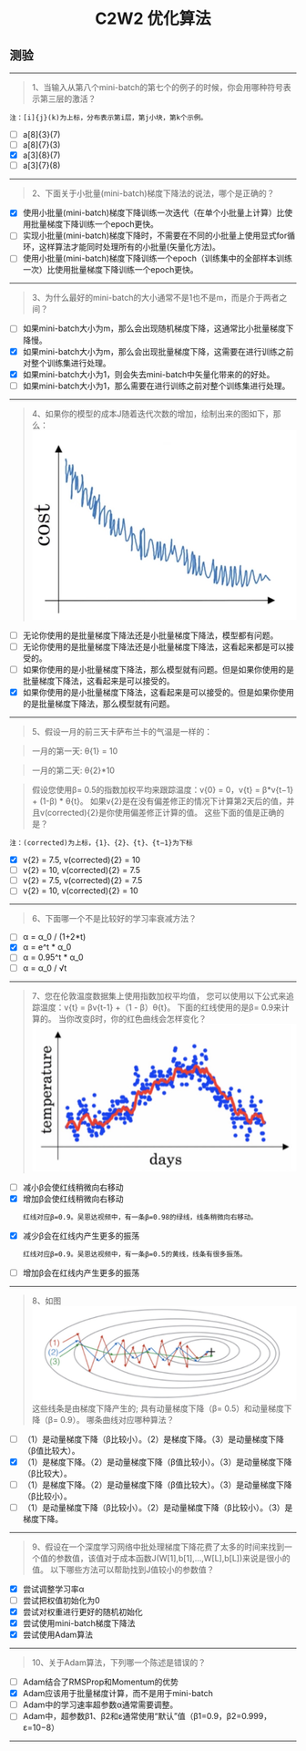 <h1 align="center">C2W2 优化算法</h1>

## 测验
___
> 1、当输入从第八个mini-batch的第七个的例子的时候，你会用哪种符号表示第三层的激活？

    注：[i]{j}(k)为上标，分布表示第i层，第j小块，第k个示例。
- [ ] a[8]{3}(7)
- [ ] a[8]{7}(3)
- [x] a[3]{8}(7)
- [ ] a[3]{7}(8)
___
> 2、下面关于小批量(mini-batch)梯度下降法的说法，哪个是正确的？
- [x] 使用小批量(mini-batch)梯度下降训练一次迭代（在单个小批量上计算）比使用批量梯度下降训练一个epoch更快。
- [ ] 实现小批量(mini-batch)梯度下降时，不需要在不同的小批量上使用显式for循环，这样算法才能同时处理所有的小批量(矢量化方法)。
- [ ] 使用小批量(mini-batch)梯度下降训练一个epoch（训练集中的全部样本训练一次）比使用批量梯度下降训练一个epoch更快。
___
> 3、为什么最好的mini-batch的大小通常不是1也不是m，而是介于两者之间？
- [ ] 如果mini-batch大小为m，那么会出现随机梯度下降，这通常比小批量梯度下降慢。
- [x] 如果mini-batch大小为m，那么会出现批量梯度下降，这需要在进行训练之前对整个训练集进行处理。
- [x] 如果mini-batch大小为1，则会失去mini-batch中矢量化带来的的好处。
- [ ] 如果mini-batch大小为1，那么需要在进行训练之前对整个训练集进行处理。
___
> 4、如果你的模型的成本J随着迭代次数的增加，绘制出来的图如下，那么：
![cost](./testAssests/C2W2/cost.jpg)
- [ ] 无论你使用的是批量梯度下降法还是小批量梯度下降法，模型都有问题。
- [ ] 无论你使用的是批量梯度下降法还是小批量梯度下降法，这看起来都是可以接受的。
- [ ] 如果你使用的是小批量梯度下降法，那么模型就有问题。但是如果你使用的是批量梯度下降法，这看起来是可以接受的。
- [x] 如果你使用的是小批量梯度下降法，这看起来是可以接受的。但是如果你使用的是批量梯度下降法，那么模型就有问题。
___
> 5、假设一月的前三天卡萨布兰卡的气温是一样的：
 
> 一月的第一天: θ{1} = 10

> 一月的第二天: θ{2}*10

> 假设您使用β= 0.5的指数加权平均来跟踪温度：v{0} = 0，v{t} = β*v{t−1} + (1-β) * θ{t}。 如果v{2}是在没有偏差修正的情况下计算第2天后的值，并且v(corrected){2}是你使用偏差修正计算的值。 这些下面的值是正确的是？

    注：(corrected)为上标，{1}、{2}、{t}、{t−1}为下标
- [x] v{2} = 7.5, v(corrected){2} = 10
- [ ] v{2} = 10, v(corrected){2} = 7.5
- [ ] v{2} = 7.5, v(corrected){2} = 7.5
- [ ] v{2} = 10, v(corrected){2} = 10
___
> 6、下面哪一个不是比较好的学习率衰减方法？
- [ ] α = α_0 / (1+2*t)
- [x] α = e^t * α_0
- [ ] α = 0.95^t * α_0
- [ ] α = α_0 / √t
___
> 7、您在伦敦温度数据集上使用指数加权平均值， 您可以使用以下公式来追踪温度：v{t} = βv{t-1} +（1 - β）θ{t}。 下面的红线使用的是β= 0.9来计算的。 当你改变β时，你的红色曲线会怎样变化？ 
![temperature](./testAssests/C2W2/temperature.jpg)
- [ ] 减小β会使红线稍微向右移动
- [x] 增加β会使红线稍微向右移动
    ```diff
    红线对应β=0.9。吴恩达视频中，有一条β=0.98的绿线，线条稍微向右移动。
    ```    
- [x] 减少β会在红线内产生更多的振荡
    ```diff
    红线对应β=0.9。吴恩达视频中，有一条β=0.5的黄线，线条有很多振荡。
    ```
- [ ] 增加β会在红线内产生更多的振荡
___

> 8、如图
![gradientDescent](./testAssests/C2W2/gradientDescent.jpg)
> 这些线条是由梯度下降产生的; 具有动量梯度下降（β= 0.5）和动量梯度下降（β= 0.9）。 哪条曲线对应哪种算法？
- [ ] （1）是动量梯度下降（β比较小）。（2）是梯度下降。（3）是动量梯度下降（β值比较大）。
- [x] （1）是梯度下降。（2）是动量梯度下降（β值比较小）。（3）是动量梯度下降（β比较大）。
- [ ] （1）是梯度下降。（2）是动量梯度下降（β值比较大）。（3）是动量梯度下降（β比较小）。
- [ ] （1）是动量梯度下降（β比较小）。（2）是动量梯度下降（β比较小）。（3）是梯度下降。
___
> 9、假设在一个深度学习网络中批处理梯度下降花费了太多的时间来找到一个值的参数值，该值对于成本函数J(W[1],b[1],…,W[L],b[L])来说是很小的值。 以下哪些方法可以帮助找到J值较小的参数值？
- [x] 尝试调整学习率α
- [ ] 尝试把权值初始化为0
- [x] 尝试对权重进行更好的随机初始化
- [x] 尝试使用mini-batch梯度下降法
- [x] 尝试使用Adam算法
___
> 10、关于Adam算法，下列哪一个陈述是错误的？
- [ ] Adam结合了RMSProp和Momentum的优势
- [x] Adam应该用于批量梯度计算，而不是用于mini-batch
- [ ] Adam中的学习速率超参数α通常需要调整。
- [ ] Adam中，超参数β1、β2和ε通常使用“默认”值（β1=0.9，β2=0.999，ε=10−8）
___